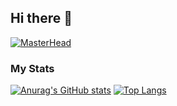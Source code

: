 ## Hi there 👋
[![MasterHead](https://wallpapercave.com/wp/wp3087413.jpg)](https://github.com/russoanto)
### My Stats
[![Anurag's GitHub stats](https://github-readme-stats.vercel.app/api?username=russoanto)](https://github.com/anuraghazra/github-readme-stats)
[![Top Langs](https://github-readme-stats.vercel.app/api/top-langs/?username=russoanto)](https://github.com/anuraghazra/github-readme-stats)


<!--
**russoanto/russoanto** is a ✨ _special_ ✨ repository because its `README.md` (this file) appears on your GitHub profile.

Here are some ideas to get you started:

- 🔭 I’m currently working on ...
- 🌱 I’m currently learning ...
- 👯 I’m looking to collaborate on ...
- 🤔 I’m looking for help with ...
- 💬 Ask me about ...
- 📫 How to reach me: ...
- 😄 Pronouns: ...
- ⚡ Fun fact: ...
-->
